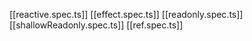 [[reactive.spec.ts]]
[[effect.spec.ts]]
[[readonly.spec.ts]]
[[shallowReadonly.spec.ts]]
[[ref.spec.ts]]
